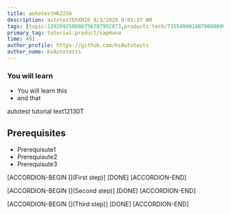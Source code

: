 ```yaml
---
title: autotestH622S6
description: autotestbhXRI6_9/3/2020 9:01:37 AM
tags: [topic:139269250608756787992873,products:tech/73554900100700000996,tutorial:experience/advanced]
primary_tag: tutorial:product/sapHana
time: 491
author_profile: https://github.com/ksAutotests
author_name: ksAutotests
---
```

### You will learn
- You will learn this
- and that

autotest tutorial text12130T

## Prerequisites
- Prerequisute1
- Prerequisute2
- Prerequisute3

[ACCORDION-BEGIN [](First step)]
[DONE]
[ACCORDION-END]

[ACCORDION-BEGIN [](Second step)]
[DONE]
[ACCORDION-END]

[ACCORDION-BEGIN [](Third step)]
[DONE]
[ACCORDION-END]

